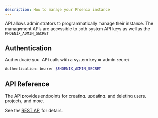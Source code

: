 ```yaml
---
description: How to manage your Phoenix instance
---
```


API allows administrators to programmatically manage their instance. The management APIs are accessible to both system API keys as well as the `PHOENIX_ADMIN_SECRET`

## Authentication

Authenticate your API calls with a system key or admin secret

```sh
Authentication: bearer $PHOENIX_ADMIN_SECRET
```

## API Reference

The API provides endpoints for creating, updating, and deleting users, projects, and more.

See the [REST API](https://arize.com/docs/phoenix/sdk-api-reference/rest-api/overview) for details.